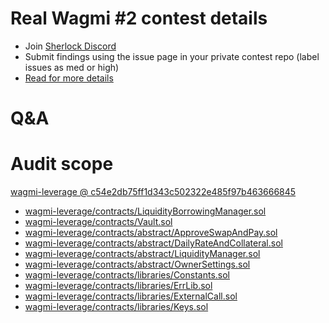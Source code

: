 
# Real Wagmi #2 contest details

- Join [Sherlock Discord](https://discord.gg/MABEWyASkp)
- Submit findings using the issue page in your private contest repo (label issues as med or high)
- [Read for more details](https://docs.sherlock.xyz/audits/watsons)

# Q&A

# Audit scope


[wagmi-leverage @ c54e2db75ff1d343c502322e485f97b463666845](https://github.com/RealWagmi/wagmi-leverage/tree/c54e2db75ff1d343c502322e485f97b463666845)
- [wagmi-leverage/contracts/LiquidityBorrowingManager.sol](wagmi-leverage/contracts/LiquidityBorrowingManager.sol)
- [wagmi-leverage/contracts/Vault.sol](wagmi-leverage/contracts/Vault.sol)
- [wagmi-leverage/contracts/abstract/ApproveSwapAndPay.sol](wagmi-leverage/contracts/abstract/ApproveSwapAndPay.sol)
- [wagmi-leverage/contracts/abstract/DailyRateAndCollateral.sol](wagmi-leverage/contracts/abstract/DailyRateAndCollateral.sol)
- [wagmi-leverage/contracts/abstract/LiquidityManager.sol](wagmi-leverage/contracts/abstract/LiquidityManager.sol)
- [wagmi-leverage/contracts/abstract/OwnerSettings.sol](wagmi-leverage/contracts/abstract/OwnerSettings.sol)
- [wagmi-leverage/contracts/libraries/Constants.sol](wagmi-leverage/contracts/libraries/Constants.sol)
- [wagmi-leverage/contracts/libraries/ErrLib.sol](wagmi-leverage/contracts/libraries/ErrLib.sol)
- [wagmi-leverage/contracts/libraries/ExternalCall.sol](wagmi-leverage/contracts/libraries/ExternalCall.sol)
- [wagmi-leverage/contracts/libraries/Keys.sol](wagmi-leverage/contracts/libraries/Keys.sol)


